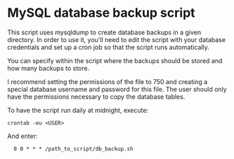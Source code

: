 MySQL database backup script
============================
This script uses mysqldump to create database backups in a given directory.
In order to use it, you'll need to edit the script with your database credentials 
and set up a cron job so that the script runs automatically. 

You can specify within the script where the backups should be stored and how many 
backups to store. 

I recommend setting the permissions of the file to 750 and creating a special 
database username and password for this file. The user should only have the permissions
necessary to copy the database tables. 

To have the script run daily at midnight, execute:
```
crontab -eu <USER>
```
And enter:
```
  0 0 * * * /path_to_script/db_backup.sh 
```